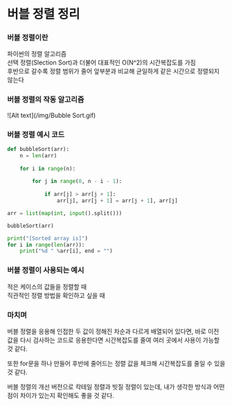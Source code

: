 # 버블 정렬 정리

### 버블 정렬이란

파이썬의 정렬 알고리즘   
선택 정렬(Slection Sort)과 더불어 대표적인 O(N^2)의 시간복잡도를 가짐   
후반으로 갈수록 정렬 범위가 줄어 앞부분과 비교해 균일하게 같은 시간으로 정렬되지 않는다

### 버블 정렬의 작동 알고리즘
![Alt text](/img/Bubble Sort.gif)

### 버블 정렬 예시 코드
```python
def bubbleSort(arr):
    n = len(arr)
    
    for i in range(n):
        
        for j in range(0, n - i - 1):
           
            if arr[j] > arr[j + 1]: 
                arr[j], arr[j + 1] = arr[j + 1], arr[j]

arr = list(map(int, input().split()))

bubbleSort(arr)

print("[Sorted array is]")
for i in range(len(arr)):
    print("%d " %arr[i], end = "")
```

### 버블 정렬이 사용되는 예시
적은 케이스의 값들을 정렬할 때   
직관적인 정렬 방법을 확인하고 싶을 때

### 마치며
버블 정렬을 응용해 인접한 두 값이 정해진 차순과 다르게 배열되어 있다면,
바로 이전 값을 다시 검사하는 코드로 응용한다면 시간복잡도를 줄여 여러 곳에서 사용이 가능할 것 같다.

또한 for문을 하나 만들어 후반에 줄어드는 정렬 값을 체크해 시간복잡도를 줄일 수 있을 것 같다.

버블 정렬의 개선 버전으로 칵테일 정렬과 빗질 정렬이 있는데, 내가 생각한 방식과 어떤 점이 차이가 있는지 확인해도 좋을 것 같다.
